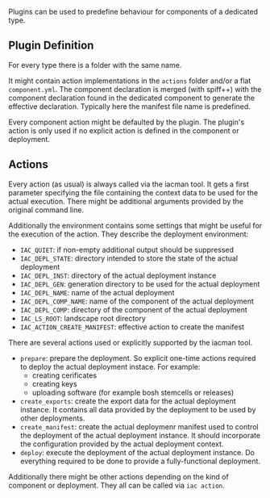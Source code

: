 
Plugins can be used to predefine behaviour for components of a dedicated
type.

## Plugin Definition

For every type there is a folder with the same name.

It might contain action implementations in the `actions` folder
and/or a flat `component.yml`.
The component declaration is merged (with spiff++) with the component 
declaration found in the dedicated component to generate the effective
declaration. Typically here the manifest file name is predefined.

Every component action might be defaulted by the plugin. The plugin's action
is only used if no explicit action is defined in the component or deployment.

## Actions

Every action (as usual) is always called via the iacman tool. It gets a first
parameter specifying the file containing the context data to be used for the
actual execution. There might be additional arguments provided by the original
command line.

Additionally the environment contains some settings that might be useful for
the execution of the action. They describe the deployment environment:

- `IAC_QUIET`: if non-empty additional output should be suppressed
- `IAC_DEPL_STATE`: directory intended to store the state of the actual deployment
- `IAC_DEPL_INST`: directory of the actual deployment instance
- `IAC_DEPL_GEN`: generation directory to be used for the actual deployment
- `IAC_DEPL_NAME`: name of the actual deployment
- `IAC_DEPL_COMP_NAME`: name of the component of the actual deployment
- `IAC_DEPL_COMP`: directory of the component of the actual deployment
- `IAC_LS_ROOT`: landscape root directory
- `IAC_ACTION_CREATE_MANIFEST`: effective action to create the manifest

There are several actions used or explicitly supported by the iacman tool.
- `prepare`: prepare the deployment. So explicit one-time actions required
             to deploy the actual deployment instace. For example: 
   * creating cerificates
   * creating keys
   * uploading software (for example bosh stemcells or releases)
- `create_exports`: create the export data for the actual deployment instance.
                    It contains all data provided by the deployment to be used
                    by other deployments.
- `create_manifest`: create the actual deploymenr manifest used to control
                     the deployment of the actual deployment instance. It
                     should incorporate the configuration provided by the 
                     actual deployment context.
- `deploy`: execute the deployment of the actual deployment instance.
            Do everything required to be done to provide a fully-functional
            deployment.

Additionally there might be other actions depending on the kind of component
or deployment. They all can be called via `iac action`.
